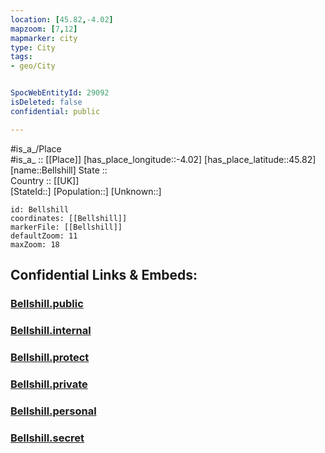 ```yaml
---
location: [45.82,-4.02] 
mapzoom: [7,12] 
mapmarker: city 
type: City
tags:
- geo/City


SpocWebEntityId: 29092
isDeleted: false
confidential: public

---
```

#is_a_/Place  
#is_a_ :: [[Place]] 
[has_place_longitude::-4.02] 
[has_place_latitude::45.82] 
[name::Bellshill] 
State ::  
Country :: [[UK]]  
[StateId::] 
[Population::] 
[Unknown::] 


```leaflet
id: Bellshill
coordinates: [[Bellshill]] 
markerFile: [[Bellshill]] 
defaultZoom: 11 
maxZoom: 18
```


## Confidential Links & Embeds: 

### [Bellshill.public](/_public/\Earth\Continent\Europe\Europe~North\UK\CityBellshill.public.md) 

### [Bellshill.internal](/_internal/\Earth\Continent\Europe\Europe~North\UK\CityBellshill.internal.md) 

### [Bellshill.protect](/_protect/\Earth\Continent\Europe\Europe~North\UK\CityBellshill.protect.md) 

### [Bellshill.private](/_private/\Earth\Continent\Europe\Europe~North\UK\CityBellshill.private.md) 

### [Bellshill.personal](/_personal/\Earth\Continent\Europe\Europe~North\UK\CityBellshill.personal.md) 

### [Bellshill.secret](/_secret/\Earth\Continent\Europe\Europe~North\UK\CityBellshill.secret.md)


